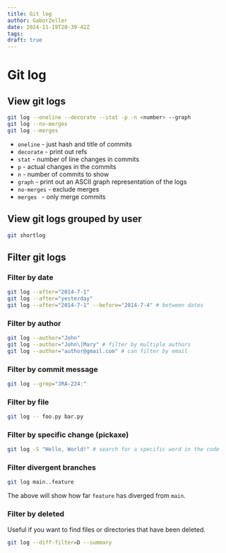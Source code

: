 ```yaml
---
title: Git log
author: GaborZeller
date: 2024-11-19T20-39-42Z
tags:
draft: true
---
```


# Git log

## View git logs

```sh
git log --oneline --decorate --stat -p -n <number> --graph
git log --no-merges
git log --merges
```

- `oneline` - just hash and title of commits
- `decorate` - print out refs
- `stat` - number of line changes in commits
- `p` - actual changes in the commits
- `n` - number of commits to show
- `graph` - print out an ASCII graph representation of the logs
- `no-merges` - exclude merges
- `merges ` - only merge commits

## View git logs grouped by user

```sh
git shortlog
```

## Filter git logs

### Filter by date

```sh
git log --after="2014-7-1"
git log --after="yesterday"
git log --after="2014-7-1" --before="2014-7-4" # between dates
```

### Filter by author

```sh
git log --author="John"
git log --author="John\|Mary" # filter by multiple authors
git log --author="author@gmail.com" # can filter by email
```

### Filter by commit message

```sh
git log --grep="JRA-224:"
```

### Filter by file

```sh
git log -- foo.py bar.py
```

### Filter by specific change (pickaxe)

```sh
git log -S "Hello, World!" # search for a specific word in the code
```

### Filter divergent branches

```sh
git log main..feature
```

The above will show how far `feature` has diverged from `main`.

### Filter by deleted

Useful if you want to find files or directories that have been deleted.

```sh
git log --diff-filter=D --summary
```




